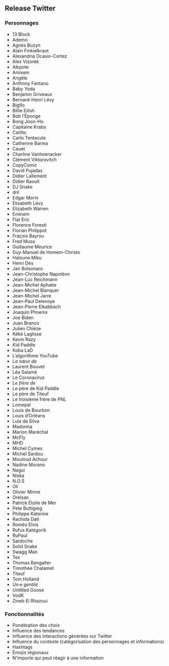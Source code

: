 ## Release Twitter

### Personnages
- 13 Block
- Ademo
- Agnès Buzyn
- Alain Finkielkraut
- Alexandria Ocasio-Cortez
- Alex Vizorek
- Alkpote
- Amixem
- Angèle
- Anthony Fantano
- Baby Yoda
- Benjamin Griveaux
- Bernard-Henri Lévy
- Bigflo
- Billie Eilish
- Bob l’Éponge
- Bong Joon-Ho
- Capitaine Krabs
- Carlito
- Carlo Tentacule
- Catherine Barma
- Cauet
- Charline Vanhoenacker
- Clément Viktorovitch
- CopyComic
- David Pujadas
- Didier Lallement
- Didier Raoult
- DJ Snake
- dril
- Edgar Morin
- Élisabeth Lévy
- Elizabeth Warren
- Eminem
- Flat Eric
- Florence Foresti
- Florian Philippot
- Fraçois Bayrou
- Fred Musa
- Guillaume Meurice
- Guy-Manuel de Homem-Christo
- Hatsune Miku
- Henri Dès
- Jair Bolsonaro
- Jean-Christophe Napoléon
- Jean-Luc Reichmann
- Jean-Michel Aphatie
- Jean-Michel Blanquer
- Jean-Michel Jarre
- Jean-Paul Delevoye
- Jean-Pierre Elkabbach
- Joaquin Phoenix
- Joe Biden
- Juan Branco
- Julien Chièze
- Kéké Laglisse
- Kevin Razy
- Kid Paddle
- Koba LaD
- L’algorithme YouTube
- _La sœur de_
- Laurent Bouvet
- Léa Salamé
- Le Coronavirus
- _Le frère de_
- Le père de Kid Paddle
- Le père de Titeuf
- Le troisième frère de PNL
- Lomepal
- Louis de Bourbon
- Louis d’Orléans
- Lula da Silva
- Madonna
- Marion Maréchal
- McFly
- MHD
- Michel Cymes
- Michel Sardou
- Mouloud Achour
- Nadine Morano
- Nagui
- Niska
- N.O.S
- Oli
- Olivier Minne
- Orelsan
- Patrick Étoile de Mer
- Pete Buttigieg
- Philippe Katerine
- Rachida Dati
- Roméo Elvis
- Rufus Katégorik
- RuPaul
- Sardoche
- Solid Snake
- Swagg Man
- Tex
- Thomas Bangalter
- Timothée Chalamet
- Titeuf
- Tom Holland
- Un·e _gentilé_
- Untitled Goose
- VodK
- Zineb El Rhazoui

### Fonctionnalités

- Pondération des choix
- Influence des tendances
- Influence des interactions générées sur Twitter
- Influence du contexte (catégorisation des personnages et informations)
- Hashtags
- Émojis régionaux
- N'importe qui peut réagir à une information
